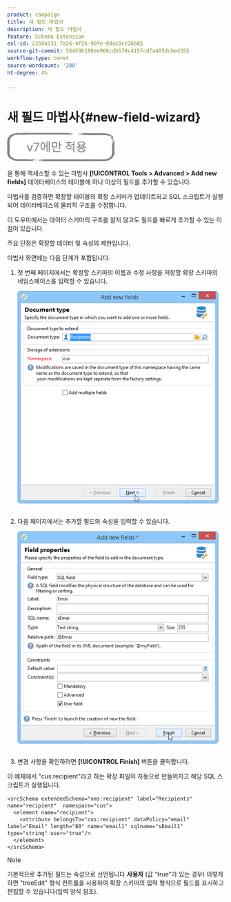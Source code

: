 ```yaml
---
product: campaign
title: 새 필드 마법사
description: 새 필드 마법사
feature: Schema Extension
exl-id: 2350a531-7a26-4f26-90fe-8dac0cc26605
source-git-commit: 56459b188ee966cdb578c415fcdfa485dcbed355
workflow-type: tm+mt
source-wordcount: '200'
ht-degree: 4%

---
```


# 새 필드 마법사{#new-field-wizard}

![](../../assets/v7-only.svg)

을 통해 액세스할 수 있는 마법사 **[!UICONTROL Tools > Advanced > Add new fields]** 데이터베이스의 테이블에 하나 이상의 필드를 추가할 수 있습니다.

마법사를 검증하면 확장할 테이블의 확장 스키마가 업데이트되고 SQL 스크립트가 실행되어 데이터베이스의 물리적 구조를 수정합니다.

이 도우미에서는 데이터 스키마의 구조를 알지 않고도 필드를 빠르게 추가할 수 있는 이점이 있습니다.

주요 단점은 확장할 데이터 및 속성의 제한입니다.

마법사 화면에는 다음 단계가 포함됩니다.

1. 첫 번째 페이지에서는 확장할 스키마의 이름과 수정 사항을 저장할 확장 스키마의 네임스페이스를 입력할 수 있습니다.

   ![](assets/d_ncs_integration_schema_addfield.png)

1. 다음 페이지에서는 추가할 필드의 속성을 입력할 수 있습니다.

   ![](assets/d_ncs_integration_schema_addfield2.png)

1. 변경 사항을 확인하려면 **[!UICONTROL Finish]** 버튼을 클릭합니다.

이 예제에서 &quot;cus:recipient&quot;라고 하는 확장 파일이 자동으로 만들어지고 해당 SQL 스크립트가 실행됩니다.

```
<srcSchema extendedSchema="nms:recipient" label="Recipients" name="recipient"  namespace="cus">  
  <element name="recipient">    
    <attribute belongsTo="cus:recipient" dataPolicy="email" label="Email" length="80" name="email1" sqlname="sEmail1" type="string" user="true"/>  
  </element>
</srcSchema>
```

>[!NOTE]
>
>기본적으로 추가된 필드는 속성으로 선언됩니다 **사용자** (값 &quot;true&quot;가 있는 경우) 이렇게 하면 &quot;treeEdit&quot; 형식 컨트롤을 사용하여 확장 스키마의 입력 형식으로 필드를 표시하고 편집할 수 있습니다(입력 양식 참조).
